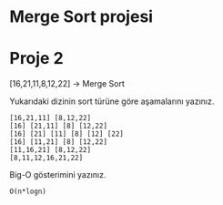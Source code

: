 # Merge Sort projesi
# Proje 2
[16,21,11,8,12,22] -> Merge Sort

Yukarıdaki dizinin sort türüne göre aşamalarını yazınız.
```
[16,21,11] [8,12,22]
[16] [21,11] [8] [12,22]
[16] [21] [11] [8] [12] [22]
[16] [11,21] [8] [12,22]
[11,16,21] [8,12,22]
[8,11,12,16,21,22]
```
Big-O gösterimini yazınız.
```
O(n*logn)
```

